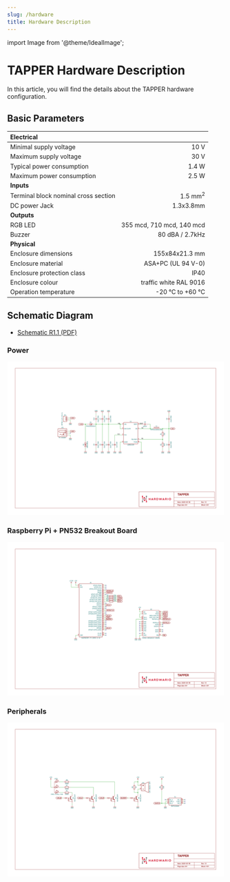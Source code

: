 ```yaml
---
slug: /hardware
title: Hardware Description
---
```


import Image from '@theme/IdealImage';

# TAPPER Hardware Description

In this article, you will find the details about the TAPPER hardware configuration.

## Basic Parameters

| **Electrical**                       |                           |
| :----------------------------------- | ------------------------: |
| Minimal supply voltage               |                      10 V |
| Maximum supply voltage               |                      30 V |
| Typical power consumption            |                     1.4 W | [//]: # TODO |
| Maximum power consumption            |                     2.5 W | [//]: # TODO |
| **Inputs**                           |                           |
| Terminal block nominal cross section |        1.5 mm<sup>2</sup> |
| DC power Jack                        |                 1.3x3.8mm |
| **Outputs**                          |                           |
| RGB LED                              | 355 mcd, 710 mcd, 140 mcd |
| Buzzer                               |           80 dBA / 2.7kHz |
| **Physical**                         |                           |
| Enclosure dimensions                 |            155x84x21.3 mm |
| Enclosure material                   |        ASA+PC (UL 94 V-0) |
| Enclosure protection class           |                      IP40 |
| Enclosure colour                     |    traffic white RAL 9016 |
| Operation temperature                |          -20 °C to +60 °C |

## Schematic Diagram

- [Schematic R1.1 (PDF)](media/hio-tapper-r1.1-schematic.pdf)

### Power

![](media/hio-tapper-r1.1-schematic-1.png)

### Raspberry Pi + PN532 Breakout Board

![](media/hio-tapper-r1.1-schematic-2.png)

### Peripherals

![](media/hio-tapper-r1.1-schematic-3.png)
